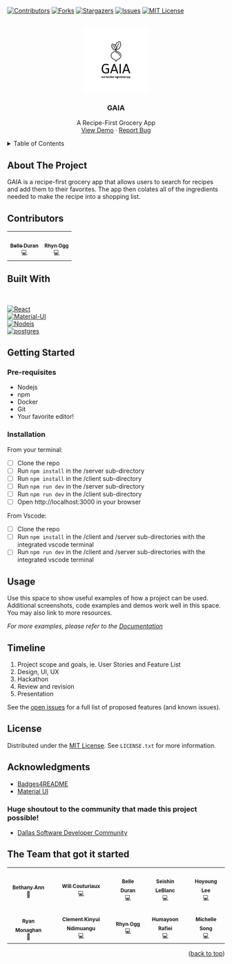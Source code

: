 <!-- PROJECT SHIELDS -->
<!--
*** We are using markdown "reference style" links for readability.
*** Reference links are enclosed in brackets [ ] instead of parentheses ( ).
*** See the bottom of this document for the declaration of the reference variables
*** for tech stack, shortcuts, etc. This is an optional, concise syntax you may use.
*** https://www.markdownguide.org/basic-syntax/#reference-style-links
-->

[![Contributors][contributors-shield]][contributors-url]
[![Forks][forks-shield]][forks-url]
[![Stargazers][stars-shield]][stars-url]
[![Issues][issues-shield]][issues-url]
[![MIT License][license-shield]][license-url]

<br />
<div align="center">
  <a href="https://github.com/getGAIA/gaia">
    <img src="./client/src/assets/gaia_logo_white.png" alt="Logo" width="150" height="150">
  </a>

<h3 align="center">GAIA</h3>

  <p align="center">
    A Recipe-First Grocery App <!-- TODO: make a better one-liner -->
    <br />
    <a href="#">View Demo</a>
    ·
    <a href="https://github.com/getGAIA/gaia/issues">Report Bug</a>
  </p>
</div>

<!-- TABLE OF CONTENTS -->
<details>
  <summary>Table of Contents</summary>
  <ol>
    <li>
      <a href="#about-the-project">About The Project</a>
      <ul>
        <li><a href="#contributors">The Team</a></li>
        <li><a href="#built-with">Built with</a></li>
      </ul>
    </li>
    <li>
      <a href="#getting-started">Getting Started</a>
      <ul>
        <li><a href="#prerequisites">Prerequisites</a></li>
        <li><a href="#installation">Installation</a></li>
        <li><a href="#usage">Usage</a></li>
      </ul>
    </li>
    <li><a href="#license">License</a></li>
    <li><a href="#acknowledgments">Acknowledgments</a></li>
  </ol>
</details>

## About The Project

GAIA is a recipe-first grocery app that allows users to search for recipes and add them to their favorites. The app then colates all of the ingredients needed to make the recipe into a shopping list.

## Contributors

<table align="center">
  <tr>
    <td align="center"><a href="https://github.com/bduran04"><img src="https://avatars.githubusercontent.com/u/77633748?v=4" width="120px;" alt=""/><br /><sub><b>Belle Duran</b></sub></a><br />💻</td>
    <td align="center"><a href="https://github.com/dissurender"><img src="https://avatars.githubusercontent.com/u/65290988?v=4" width="120px;" alt=""/><br /><sub><b>Rhyn Ogg</b></sub></a><br />💻</td>
  </tr>
</table>

## Built With

 <br />

[![React][React.js]][React-url] <br />
[![Material-UI][Material-UI]][Material-UI-url] <br />
[![Nodejs][Nodejs]][Nodejs-url] <br />
[![postgres][Postgresql]][Postgresql-url] <br />

## Getting Started

### Pre-requisites

- Nodejs
- npm
- Docker
- Git
- Your favorite editor!

### Installation

From your terminal:

- [ ] Clone the repo
- [ ] Run `npm install` in the /server sub-directory
- [ ] Run `npm install` in the /client sub-directory
- [ ] Run `npm run dev` in the /server sub-directory
- [ ] Run `npm run dev` in the /client sub-directory
- [ ] Open http://localhost:3000 in your browser

From Vscode:

- [ ] Clone the repo
- [ ] Run `npm install` in the /client and /server sub-directories with the integrated vscode terminal
- [ ] Run `npm run dev` in the /client and /server sub-directories with the integrated vscode terminal

## Usage

Use this space to show useful examples of how a project can be used. Additional screenshots, code examples and demos work well in this space. You may also link to more resources.

_For more examples, please refer to the [Documentation](https://example.com)_

## Timeline

1. Project scope and goals, ie. User Stories and Feature List
2. Design, UI, UX
3. Hackathon
4. Review and revision
5. Presentation

See the [open issues](https://github.com/getGAIA/gaia/issues) for a full list of proposed features (and known issues).

## License

Distributed under the [MIT License][license-url]. See `LICENSE.txt` for more information.

## Acknowledgments

- [Badges4README](https://github.com/alexandresanlim/Badges4-README.md-Profile)
- [Material UI](https://mui.com)

### Huge shoutout to the community that made this project possible!

- [Dallas Software Developer Community](https://www.meetup.com/dallas-software-developers-meetup/)

## The Team that got it started

<table align="center">
  <tr>
    <td align="center"><a href="https://github.com/bethanyann"><img src="https://avatars.githubusercontent.com/u/21211634?v=4" width="120px;" alt=""/><br /><sub><b>Bethany Ann</b></sub></a><br />👑</td>
    <td align="center"><a href="https://github.com/wcouturiaux"><img src="https://avatars.githubusercontent.com/u/37006112?v=4" width="120px;" alt=""/><br /><sub><b>Will Couturiaux</b></sub></a><br />💻</td>
    <td align="center"><a href="https://github.com/bduran04"><img src="https://avatars.githubusercontent.com/u/77633748?v=4" width="120px;" alt=""/><br /><sub><b>Belle Duran</b></sub></a><br />💻</td>
    <td align="center"><a href="https://github.com/seishinleblanc"><img src="https://avatars.githubusercontent.com/u/125917992?v=4" width="120px;" alt=""/><br /><sub><b>Seishin LeBlanc</b></sub></a><br />💻</td>
    <td align="center"><a href="https://github.com/sohostory"><img src="https://avatars.githubusercontent.com/u/115523196?v=4" width="120px;" alt=""/><br /><sub><b>Hoyoung Lee</b></sub></a><br />💻</td>
    </tr>
    <tr>
    <td align="center"><a href="https://github.com/coffee2theorems"><img src="https://avatars.githubusercontent.com/u/7843313?v=4" width="120px;" alt=""/><br /><sub><b>Ryan Monaghan</b></sub></a><br />👑</td>
    <td align="center"><a href="https://github.com/KINYUI1"><img src="https://avatars.githubusercontent.com/u/136476146?v=4" width="120px;" alt=""/><br /><sub><b>Clement Kinyui Ndimuangu</b></sub></a><br />💻</td>
    <td align="center"><a href="https://github.com/dissurender"><img src="https://avatars.githubusercontent.com/u/65290988?v=4" width="120px;" alt=""/><br /><sub><b>Rhyn Ogg</b></sub></a><br />💻</td>
    <td align="center"><a href="https://github.com/humayoonrafei"><img src="https://avatars.githubusercontent.com/u/41838529?v=4" width="120px;" alt=""/><br /><sub><b>Humayoon Rafiei</b></sub></a><br />💻</td>
    <td align="center"><a href="https://github.com/em-ess"><img src="https://avatars.githubusercontent.com/u/101286675?v=4" width="120px;" alt=""/><br /><sub><b>Michelle Song</b></sub></a><br />💻</td>
  </tr>
</table>

<p align="right">(<a href="#about-the-project">back to top</a>)</p>

<!-- MARKDOWN LINKS & IMAGES -->
<!-- https://github.com/alexandresanlim/Badges4-README.md-Profile#-frameworks--library- -->
<!-- https://www.markdownguide.org/basic-syntax/#reference-style-links -->
<!-- https://github.com/getGAIA/gaia -->

[contributors-shield]: https://img.shields.io/github/contributors/getGAIA/gaia.svg?style=for-the-badge
[contributors-url]: https://github.com/getGAIA/gaia/graphs/contributors
[forks-shield]: https://img.shields.io/github/forks/getGAIA/gaia.svg?style=for-the-badge
[forks-url]: https://github.com/getGAIA/gaia/network/members
[stars-shield]: https://img.shields.io/github/stars/getGAIA/gaia.svg?style=for-the-badge
[stars-url]: https://github.com/getGAIA/gaia/stargazers
[issues-shield]: https://img.shields.io/github/issues/getGAIA/gaia.svg?style=for-the-badge
[issues-url]: https://github.com/getGAIA/gaia/issues
[license-shield]: https://img.shields.io/github/license/getGAIA/gaia.svg?style=for-the-badge
[license-url]: https://github.com/getGAIA/gaia/blob/master/LICENSE.txt
[linkedin-shield]: https://img.shields.io/badge/-LinkedIn-black.svg?style=for-the-badge&logo=linkedin&colorB=555
[linkedin-url]: https://linkedin.com/in/linkedin_username
[Material-UI]: https://img.shields.io/badge/Material-UI-000000?style=for-the-badge&logo=material-ui&logoColor=white
[Material-UI-url]: https://mui.com/
[React.js]: https://img.shields.io/badge/React-20232A?style=for-the-badge&logo=react&logoColor=61DAFB
[React-url]: https://reactjs.org/
[Postgresql]: https://img.shields.io/badge/PostgreSQL-316192?style=for-the-badge&logo=postgresql&logoColor=white
[Postgresql-url]: https://www.postgresql.org/
[Nodejs]: https://img.shields.io/badge/Node.js-6DA55F?style=for-the-badge&logo=node.js&logoColor=white
[Nodejs-url]: https://nodejs.org/
